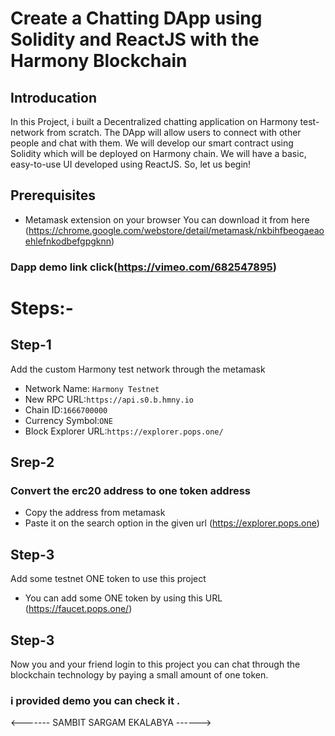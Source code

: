 # Create a Chatting DApp using Solidity and ReactJS with the Harmony Blockchain

## Introducation
In this Project, i built a Decentralized chatting application on Harmony test-network from scratch. The DApp will allow users to connect with other people and chat with them. We will develop our smart contract using Solidity which will be deployed on Harmony chain. We will have a basic, easy-to-use UI developed using ReactJS. So, let us begin!

## Prerequisites
* Metamask extension on your browser
You can download it from here  (https://chrome.google.com/webstore/detail/metamask/nkbihfbeogaeaoehlefnkodbefgpgknn)

### Dapp demo link click(https://vimeo.com/682547895)

# Steps:-
## Step-1
Add the custom Harmony test network through the metamask
* Network Name: ```Harmony Testnet```
* New RPC URL:```https://api.s0.b.hmny.io```
* Chain ID:```1666700000```
* Currency Symbol:```ONE```
* Block Explorer URL:```https://explorer.pops.one/```
## Srep-2
### Convert the erc20 address to one token address
* Copy the address from metamask
* Paste it on the search option in the given url (https://explorer.pops.one)
## Step-3
Add some testnet ONE token to use this project
* You can add some ONE token by using this URL (https://faucet.pops.one/)

## Step-3
Now you and your friend login to this project you can chat through the blockchain technology by paying a small amount of one token.

### i provided demo you can check it .

<------- SAMBIT SARGAM EKALABYA ------>
